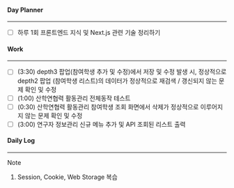 
#### Day Planner
---
- [ ] 하루 1회 프론트엔드 지식 및 Next.js 관련 기술 정리하기


#### Work
---
- [ ] (3:30) depth3 팝업(참여학생 추가 및 수정)에서 저장 및 수정 발생 시, 정상적으로 depth2 팝업 (참여학생 리스트)의 데이터가 정상적으로 재검색 / 갱신되지 않는 문제 확인 및 수정 
- [ ] (1:00) 산학연협력 활동관리 전체동작 테스트
- [ ] (0:30) 산학연협력 활동관리 참여학생 조회 화면에서 삭제가 정상적으로 이루어지지 않는 문제 확인 및 수정
- [ ] (3:00) 연구자 정보관리 신규 메뉴 추가 및 API 조회된 리스트 출력

#### Daily Log
---
> [!note]
> 1. Session, Cookie, Web Storage 복습
 